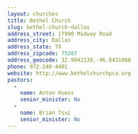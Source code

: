 ```yaml
---
layout: churches
title: Bethel Church
slug: bethel-church-dallas
address_street: 17990 Midway Road
address_city: Dallas
address_state: TX
address_zipcode: 75287
address_geocode: 32.9942130,-96.8431060
phone: 972-248-4401
website: http://www.bethelchurchpca.org
pastors: 
  - 
    name: Anton Huess
    senior_minister: No
  - 
    name: Brian Tsui
    senior_minister: No
---
```



